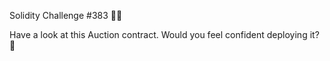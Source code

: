 Solidity Challenge #383 🕵️‍♂️

Have a look at this Auction contract. Would you feel confident deploying it? 👀